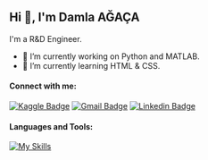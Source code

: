 ## Hi 👋, I'm Damla AĞAÇA


I'm a R&D Engineer.

- 🔭 I’m currently working on Python and MATLAB.
- 🌱 I’m currently learning HTML & CSS.


#### Connect with me:

[![Kaggle Badge](https://img.shields.io/badge/Kaggle-20BEFF?style=for-the-badge&logo=Kaggle&logoColor=white)](https://www.kaggle.com/dagaca) [![Gmail Badge](https://img.shields.io/badge/Gmail-D14836?style=for-the-badge&logo=gmail&logoColor=white)](mailto:dagacaa@gmail.com) [![Linkedin Badge](https://img.shields.io/badge/LinkedIn-0077B5?style=for-the-badge&logo=linkedin&logoColor=white)](https://www.linkedin.com/in/damla-a%C4%9Fa%C3%A7a-b05702212/)


#### Languages and Tools:
[![My Skills](https://skillicons.dev/icons?i=py,matlab,cpp,arduino,html,css,ai,git)](https://skillicons.dev)
